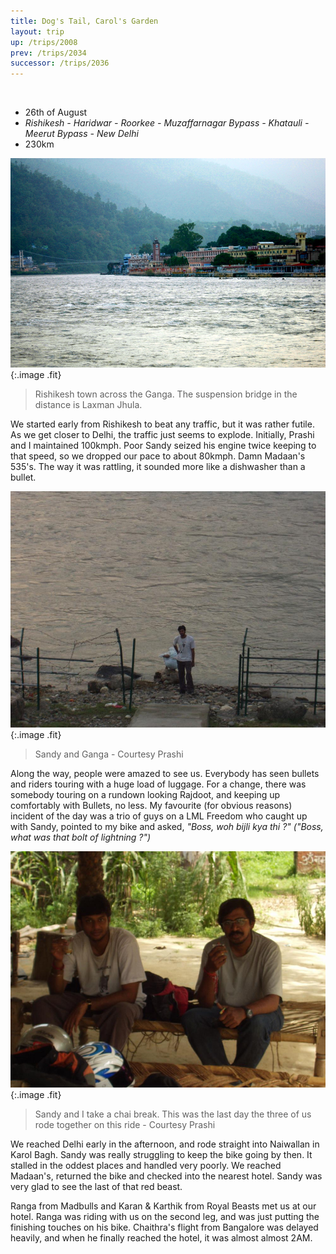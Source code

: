 ```yaml
---
title: Dog's Tail, Carol's Garden
layout: trip
up: /trips/2008
prev: /trips/2034
successor: /trips/2036
---
```


&nbsp;

- 26th of August
- _Rishikesh - Haridwar - Roorkee - Muzaffarnagar Bypass -               Khatauli - Meerut Bypass - New Delhi_
- 230km


![DSC_0223.JPG](/images/photos/DSC_0223.JPG 'DSC_0223.JPG'){:.image .fit}

>  Rishikesh town across the Ganga. The suspension             bridge in the distance is Laxman Jhula. 

We started early from Rishikesh to beat any traffic, but it             was rather futile. As we get closer to Delhi, the traffic just             seems to explode. Initially, Prashi and I maintained 100kmph.             Poor Sandy seized his engine twice keeping to that speed, so we             dropped our pace to about 80kmph. Damn Madaan's 535's. The way             it was rattling, it sounded more like a dishwasher than a             bullet.

![P1010140.JPG](/images/photos/P1010140.JPG 'P1010140.JPG'){:.image .fit}

>  Sandy and Ganga - Courtesy Prashi 

Along the way, people were amazed to see us. Everybody has             seen bullets and riders touring with a huge load of luggage. For             a change, there was somebody touring on a rundown looking             Rajdoot, and keeping up comfortably with Bullets, no less. My             favourite (for obvious reasons) incident of the day was a trio             of guys on a LML Freedom who caught up with Sandy, pointed to my             bike and asked, _&quot;Boss, woh bijli kya thi ?&quot; (&quot;Boss, what was             that bolt of lightning ?&quot;)_

![P1010142.JPG](/images/photos/P1010142.JPG 'P1010142.JPG'){:.image .fit}

>  Sandy and I take a chai break. This was the last             day the three of us rode together on this ride - Courtesy Prashi             

We reached Delhi early in the afternoon, and rode straight             into Naiwallan in Karol Bagh. Sandy was really struggling to             keep the bike going by then. It stalled in the oddest places and             handled very poorly. We reached Madaan's, returned the bike and             checked into the nearest hotel. Sandy was very glad to see the             last of that red beast.

Ranga from Madbulls and Karan &amp; Karthik from Royal Beasts             met us at our hotel. Ranga was riding with us on the second leg,             and was just putting the finishing touches on his bike.             Chaithra's flight from Bangalore was delayed heavily, and when             he finally reached the hotel, it was almost almost 2AM.


